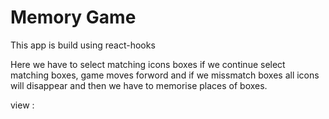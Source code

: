 # Memory Game

This app is build using react-hooks

Here we have to select matching icons boxes if we continue select matching boxes, game moves forword and if we missmatch boxes all icons will disappear and then we have to memorise places of boxes.

view :
